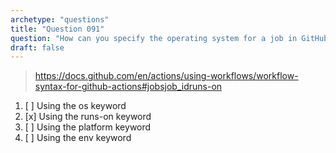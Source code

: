 ```yaml
---
archetype: "questions"
title: "Question 091"
question: "How can you specify the operating system for a job in GitHub Actions?"
draft: false
---
```



> https://docs.github.com/en/actions/using-workflows/workflow-syntax-for-github-actions#jobsjob_idruns-on
1. [ ] Using the os keyword
1. [x] Using the runs-on keyword
1. [ ] Using the platform keyword
1. [ ] Using the env keyword
